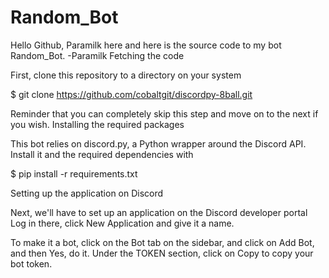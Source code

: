 # Random_Bot
Hello Github, Paramilk here and here is the source code to my bot Random_Bot.
-Paramilk
Fetching the code

First, clone this repository to a directory on your system

$ git clone https://github.com/cobaltgit/discordpy-8ball.git

Reminder that you can completely skip this step and move on to the next if you wish.
Installing the required packages

This bot relies on discord.py, a Python wrapper around the Discord API. Install it and the required dependencies with

$ pip install -r requirements.txt

Setting up the application on Discord

Next, we'll have to set up an application on the Discord developer portal
Log in there, click New Application and give it a name.

To make it a bot, click on the Bot tab on the sidebar, and click on Add Bot, and then Yes, do it.
Under the TOKEN section, click on Copy to copy your bot token.
